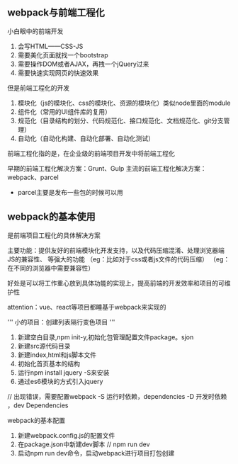 ## webpack与前端工程化
小白眼中的前端开发
1. 会写HTML——CSS-JS
2. 需要美化页面就找一个bootstrap
3. 需要操作DOM或者AJAX，再拽一个jQuery过来
4. 需要快速实现网页的快速效果

但是前端工程化的开发
1. 模块化（js的模块化、css的模块化、资源的模块化）类似node里面的module
2. 组件化（常用的UI组件库的复用）
3. 规范化（目录结构的划分、代码规范化、接口规范化、文档规范化、git分支管理）
4. 自动化（自动化构建、自动化部署、自动化测试）

前端工程化指的是，在企业级的前端项目开发中将前端工程化

早期的前端工程化解决方案：Grunt、Gulp
主流的前端工程化解决方案：webpack、parcel
- parcel主要是发布一些包的时候可以用

## webpack的基本使用
是前端项目工程化的具体解决方案

主要功能：提供友好的前端模块化开发支持，以及代码压缩混淆、处理浏览器端JS的兼容性、
等强大的功能
（eg：比如对于css或者js文件的代码压缩）
（eg：在不同的浏览器中需要兼容性）

好处是可以将工作重心放到具体功能的实现上，提高前端的开发效率和项目的可维护性

attention：vue、react等项目都睡基于webpack来实现的

'''
小的项目：创建列表隔行变色项目
'''
1. 新建空白目录,npm init-y,初始化包管理配置文件package。sjon
2. 新建src源代码目录
3. 新建index,html和js脚本文件
4. 初始化首页基本的结构
5. 运行npm install jquery -S来安装
6. 通过es6模块的方式引入jquery

// 出现错误，需要配置webpack
-S 运行时依赖，dependencies
-D 开发时依赖 ，dev Dependencies

webpack的基本配置
1. 新建webpack.config.js的配置文件
2. 在package.json中新建dev脚本 // npm run dev
3. 启动npm run dev命令，启动webpack进行项目打包创建
